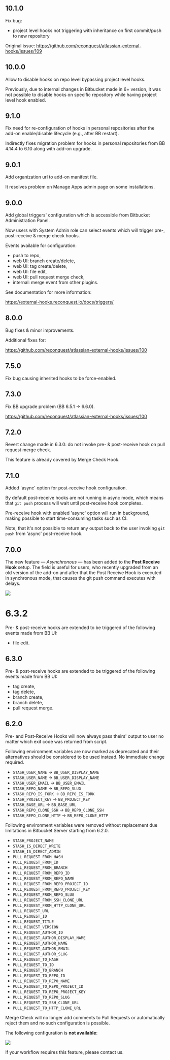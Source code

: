 ## 10.1.0

Fix bug:
* project level hooks not triggering with inheritance on first commit/push to
    new repository

Original issue: https://github.com/reconquest/atlassian-external-hooks/issues/109

## 10.0.0

Allow to disable hooks on repo level bypassing project level hooks.

Previously, due to internal changes in Bitbucket made in 6+ version, it was not
possible to disable hooks on specific repository while having project level
hook enabled.

## 9.1.0

Fix need for re-configuration of hooks in personal repositories after the
add-on enable/disable lifecycle (e.g., after BB restart).

Indirectly fixes migration problem for hooks in personal repositories from BB
4.14.4 to 6.10 along with add-on upgrade.

## 9.0.1

Add organization url to add-on manifest file.

It resolves problem on Manage Apps admin page on some installations.

## 9.0.0

Add global triggers' configuration which is accessible from Bitbucket
Administration Panel.

Now users with System Admin role can select events which will trigger pre-,
post-receive & merge check hooks.

Events available for configuration:

* push to repo,
* web UI: branch create/delete,
* web UI: tag create/delete,
* web UI: file edit,
* web UI: pull request merge check,
* internal: merge event from other plugins.

See documentation for more information:

https://external-hooks.reconquest.io/docs/triggers/

## 8.0.0

Bug fixes & minor improvements.

Additional fixes for:

https://github.com/reconquest/atlassian-external-hooks/issues/100

## 7.5.0

Fix bug causing inherited hooks to be force-enabled.

## 7.3.0

Fix BB upgrade problem (BB 6.5.1 -> 6.6.0).

https://github.com/reconquest/atlassian-external-hooks/issues/100

## 7.2.0

Revert change made in 6.3.0: do not invoke pre- & post-receive hook on pull
request merge check.

This feature is already covered by Merge Check Hook.

## 7.1.0

Added 'async' option for post-receive hook configuration.

By default post-receive hooks are not running in async mode, which means that
`git push` process will wait until post-receive hook completes.

Pre-receive hook with enabled 'async' option will run in background, making
possible to start time-consuming tasks such as CI.

Note, that it's not possible to return any output back to the user invoking
`git push` from 'async' post-receive hook.

## 7.0.0

The new feature — _Asynchronous_ — has been added to the **Post Receive Hook**
setup. The field is useful for users, who recently upgraded from
an old version of the add-on and after that
the Post Receive Hook is executed in synchronous mode,
that causes the git push command executes with delays.

<img src="https://external-hooks.reconquest.io/img/7.0.0-new-feature.png"/>

# 6.3.2

Pre- & post-receive hooks are extended to be triggered of the following events
made from BB UI:

* file edit.

## 6.3.0

Pre- & post-receive hooks are extended to be triggered of the following events
made from BB UI:

* tag create,
* tag delete,
* branch create,
* branch delete,
* pull request merge.

## 6.2.0

Pre- and Post-Receive Hooks will now always pass theirs' output to user no
matter which exit code was returned from script.

Following environment variables are now marked as deprecated and their
alternatives should be considered to be used instead. No immediate change
required.

* `STASH_USER_NAME` → `BB_USER_DISPLAY_NAME`
* `STASH_USER_NAME` → `BB_USER_DISPLAY_NAME`
* `STASH_USER_EMAIL` → `BB_USER_EMAIL`
* `STASH_REPO_NAME` → `BB_REPO_SLUG`
* `STASH_REPO_IS_FORK` → `BB_REPO_IS_FORK`
* `STASH_PROJECT_KEY` → `BB_PROJECT_KEY`
* `STASH_BASE_URL` → `BB_BASE_URL`
* `STASH_REPO_CLONE_SSH` → `BB_REPO_CLONE_SSH`
* `STASH_REPO_CLONE_HTTP` → `BB_REPO_CLONE_HTTP` 

Following environment variables were removed without replacement due
limitations in Bitbucket Server starting from 6.2.0.

* `STASH_PROJECT_NAME`
* `STASH_IS_DIRECT_WRITE`
* `STASH_IS_DIRECT_ADMIN`
* `PULL_REQUEST_FROM_HASH`
* `PULL_REQUEST_FROM_ID`
* `PULL_REQUEST_FROM_BRANCH`
* `PULL_REQUEST_FROM_REPO_ID`
* `PULL_REQUEST_FROM_REPO_NAME`
* `PULL_REQUEST_FROM_REPO_PROJECT_ID`
* `PULL_REQUEST_FROM_REPO_PROJECT_KEY`
* `PULL_REQUEST_FROM_REPO_SLUG`
* `PULL_REQUEST_FROM_SSH_CLONE_URL`
* `PULL_REQUEST_FROM_HTTP_CLONE_URL`
* `PULL_REQUEST_URL`
* `PULL_REQUEST_ID`
* `PULL_REQUEST_TITLE`
* `PULL_REQUEST_VERSION`
* `PULL_REQUEST_AUTHOR_ID`
* `PULL_REQUEST_AUTHOR_DISPLAY_NAME`
* `PULL_REQUEST_AUTHOR_NAME`
* `PULL_REQUEST_AUTHOR_EMAIL`
* `PULL_REQUEST_AUTHOR_SLUG`
* `PULL_REQUEST_TO_HASH`
* `PULL_REQUEST_TO_ID`
* `PULL_REQUEST_TO_BRANCH`
* `PULL_REQUEST_TO_REPO_ID`
* `PULL_REQUEST_TO_REPO_NAME`
* `PULL_REQUEST_TO_REPO_PROJECT_ID`
* `PULL_REQUEST_TO_REPO_PROJECT_KEY`
* `PULL_REQUEST_TO_REPO_SLUG`
* `PULL_REQUEST_TO_SSH_CLONE_URL`
* `PULL_REQUEST_TO_HTTP_CLONE_URL`

Merge Check will no longer add comments to Pull Requests or automatically
reject them and no such configuration is possible.

The following configuration is **not available**:

<img src="https://external-hooks.reconquest.io/img/7.0.0-new-feature.png"/>

If your workflow requires this feature, please contact us.
